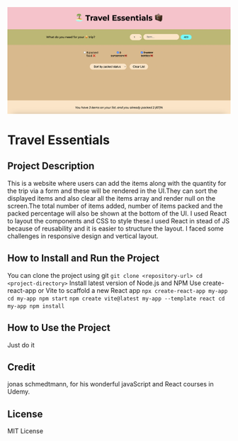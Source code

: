 ![travel](travel.png)

# Travel Essentials
## Project Description
This is a website where users can add the items along with the quantity for the trip via a form and these will be rendered in the UI.They can sort the displayed items and also clear all the items array and render null on the screen.The total number of items added, number of items packed and the packed percentage will also be shown at the bottom of the UI.
I used React to layout the components and CSS to style these.I used React in stead of JS because of reusability and it is easier to structure the layout.
I faced some challenges in responsive design and vertical layout.
## How to Install and Run the Project
You can clone the project using git ```git clone <repository-url>
cd <project-directory>```
Install latest version of Node.js and NPM 
Use create-react-app or Vite to scaffold a new React app
```npx create-react-app my-app cd my-app npm start```
```npm create vite@latest my-app --template react cd my-app npm install```
## How to Use the Project
Just do it
## Credit
jonas schmedtmann, for his wonderful javaScript and React courses in Udemy.
## License
MIT License



